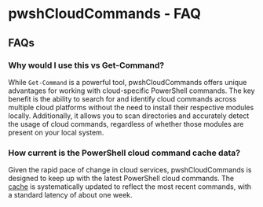 # pwshCloudCommands - FAQ

## FAQs

### Why would I use this vs Get-Command?

While `Get-Command` is a powerful tool, pwshCloudCommands offers unique advantages for working with cloud-specific PowerShell commands. The key benefit is the ability to search for and identify cloud commands across multiple cloud platforms without the need to install their respective modules locally. Additionally, it allows you to scan directories and accurately detect the usage of cloud commands, regardless of whether those modules are present on your local system.

### How current is the PowerShell cloud command cache data?

Given the rapid pace of change in cloud services, pwshCloudCommands is designed to keep up with the latest PowerShell cloud commands. The [cache](pwshCloudCommands_cache_workflow.md) is systematically updated to reflect the most recent commands, with a standard latency of about one week.
